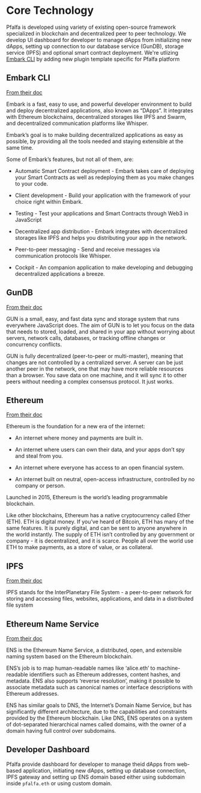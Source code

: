 # Core Technology

Pfalfa is developed using variety of existing open-source framework specialized in blockchain and decentralized peer to peer technology. We develop UI dashboard for developer to manage dApps from initializing new dApps, setting up connection to our database service (GunDB), storage service (IPFS) and optional smart contract deployment. We're utlizing [Embark CLI](https://embark.status.im/) by adding new plugin template specific for Pfalfa platform

## Embark CLI

[From their doc](https://embark.status.im/docs/overview.html)

Embark is a fast, easy to use, and powerful developer environment to build and deploy decentralized applications, also known as “DApps”. It integrates with Ethereum blockchains, decentralized storages like IPFS and Swarm, and decentralized communication platforms like Whisper.

Embark’s goal is to make building decentralized applications as easy as possible, by providing all the tools needed and staying extensible at the same time.

Some of Embark’s features, but not all of them, are:

* Automatic Smart Contract deployment - Embark takes care of deploying your Smart Contracts as well as redeploying them as you make changes to your code. 

* Client development - Build your application with the framework of your choice right within Embark.

* Testing - Test your applications and Smart Contracts through Web3 in JavaScript

* Decentralized app distribution - Embark integrates with decentralized storages like IPFS and helps you distributing your app in the network. 

* Peer-to-peer messaging - Send and receive messages via communication protocols like Whisper. 

* Cockpit - An companion application to make developing and debugging decentralized applications a breeze. 

## GunDB

[From their doc](https://gun.eco/docs/Introduction)

GUN is a small, easy, and fast data sync and storage system that runs everywhere JavaScript does. The aim of GUN is to let you focus on the data that needs to stored, loaded, and shared in your app without worrying about servers, network calls, databases, or tracking offline changes or concurrency conflicts.

GUN is fully decentralized (peer-to-peer or multi-master), meaning that changes are not controlled by a centralized server. A server can be just another peer in the network, one that may have more reliable resources than a browser. You save data on one machine, and it will sync it to other peers without needing a complex consensus protocol. It just works.

## Ethereum

[From their doc](https://www.ethereum.org/beginners/)

Ethereum is the foundation for a new era of the internet:

* An internet where money and payments are built in.

* An internet where users can own their data, and your apps don’t spy and steal from you.
* An internet where everyone has access to an open financial system.
* An internet built on neutral, open-access infrastructure, controlled by no company or person.

Launched in 2015, Ethereum is the world’s leading programmable blockchain.

Like other blockchains, Ethereum has a native cryptocurrency called Ether (ETH). ETH is digital money. If you’ve heard of Bitcoin, ETH has many of the same features. It is purely digital, and can be sent to anyone anywhere in the world instantly. The supply of ETH isn’t controlled by any government or company - it is decentralized, and it is scarce. People all over the world use ETH to make payments, as a store of value, or as collateral.

## IPFS

[From their doc](https://docs.ipfs.io/introduction/)

IPFS stands for the InterPlanetary File System - a peer-to-peer network for storing and accessing files, websites, applications, and data in a distributed file system

## Ethereum Name Service

[From their doc](https://docs.ens.domains/)

ENS is the Ethereum Name Service, a distributed, open, and extensible naming system based on the Ethereum blockchain.

ENS’s job is to map human-readable names like ‘alice.eth’ to machine-readable identifiers such as Ethereum addresses, content hashes, and metadata. ENS also supports ‘reverse resolution’, making it possible to associate metadata such as canonical names or interface descriptions with Ethereum addresses.

ENS has similar goals to DNS, the Internet’s Domain Name Service, but has significantly different architecture, due to the capabilities and constraints provided by the Ethereum blockchain. Like DNS, ENS operates on a system of dot-separated hierarchical names called domains, with the owner of a domain having full control over subdomains.

## Developer Dashboard

Pfalfa provide dashboard for developer to manage theid dApps from web-based application, initiating new dApps, setting up database connection, IPFS gateway and setting up ENS domain based either using subdomain inside `pfalfa.eth` or using custom domain.